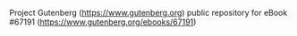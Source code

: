 Project Gutenberg (https://www.gutenberg.org) public repository for
eBook #67191 (https://www.gutenberg.org/ebooks/67191)
